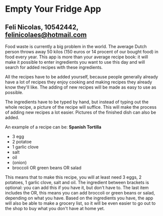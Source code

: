 # Empty Your Fridge App
## Feli Nicolas, 10542442, felinicolaes@hotmail.com

Food waste is currently a big problem in the world. The average Dutch person throws away 50 kilos (150 euros or 14 procent of our bought food) in food every year.
This app is more than your average recipe book: it will make it possible to enter ingredients you want to use this day and will search for added recipes with these ingredients.



All the recipes have to be added yourself, because people generally already have a lot of recipes they enjoy cooking and making recipes they already know they'll like. The adding of new recipes will be made as easy to use as possible.

The ingredients have to be typed by hand, but instead of typing out the whole recipe, a picture of the recipe will suffice. This will make the process of adding new recipes a lot easier. Pictures of the finished dish can also be added.

An example of a recipe can be:
<b>Spanish Tortilla</b>
- 3 egg
- 2 potatoe
- 1 garlic clove
- salt
- oil
- (onion)
- broccoli OR green beans OR salad

This means that to make this recipe, you will at least need 3 eggs, 2 potatoes, 1 garlic clove, salt and oil. The ingredient between brackets is optional: you can add this if you have it, but don't have to.
The last item includes the OR, this means you can add broccoli or green beans or salad, depending on what you have. Based on the ingredients you have, the app will also be able to make a grocery list, so it will be even easier to go out to the shop to buy what you don't have at home yet.